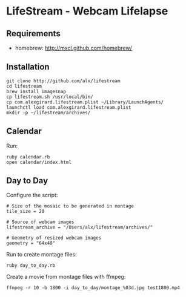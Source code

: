 # LifeStream - Webcam Lifelapse

## Requirements

* homebrew: http://mxcl.github.com/homebrew/

## Installation

    git clone http://github.com/alx/lifestream
    cd lifestream
    brew install imagesnap
    cp lifestream.sh /usr/local/bin/
    cp com.alexgirard.lifestream.plist ~/Library/LaunchAgents/
    launchctl load com.alexgirard.lifestream.plist
    mkdir -p ~/lifestream/archives/

## Calendar

Run:

    ruby calendar.rb
    open calendar/index.html

## Day to Day

Configure the script:

```
# Size of the mosaic to be generated in montage
tile_size = 20

# Source of webcam images
lifestream_archive = "/Users/alx/lifestream/archives/"

# Geometry of resized webcam images
geometry = "64x48"
```

Run to create montage files:

    ruby day_to_day.rb

Create a movie from montage files with ffmpeg:

    ffmpeg -r 10 -b 1800 -i day_to_day/montage_%03d.jpg test1800.mp4
